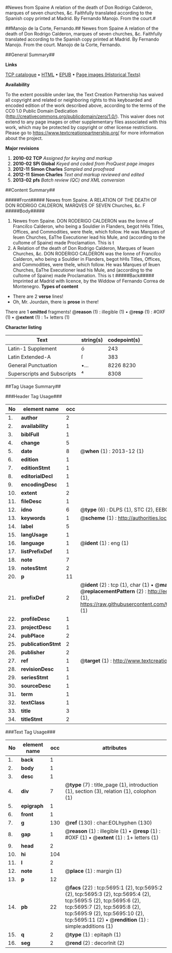 #Newes from Spaine A relation of the death of Don Rodrigo Calderon, marques of seven churches, &c. Faithfully translated according to the Spanish copy printed at Madrid. By Fernando Manojo. From the court.#

##Manojo de la Corte, Fernando.##
Newes from Spaine A relation of the death of Don Rodrigo Calderon, marques of seven churches, &c. Faithfully translated according to the Spanish copy printed at Madrid. By Fernando Manojo. From the court.
Manojo de la Corte, Fernando.

##General Summary##

**Links**

[TCP catalogue](http://www.ota.ox.ac.uk/tcp/)  • 
[HTML](http://tei.it.ox.ac.uk/tcp/Texts-HTML/free/A06/A06821.html)  • 
[EPUB](http://tei.it.ox.ac.uk/tcp/Texts-EPUB/free/A06/A06821.epub) • 
[Page images (Historical Texts)](https://historicaltexts.jisc.ac.uk/eebo-99841135e)

**Availability**

To the extent possible under law, the Text Creation Partnership has waived all copyright and related or neighboring rights to this keyboarded and encoded edition of the work described above, according to the terms of the CC0 1.0 Public Domain Dedication (http://creativecommons.org/publicdomain/zero/1.0/). This waiver does not extend to any page images or other supplementary files associated with this work, which may be protected by copyright or other license restrictions. Please go to https://www.textcreationpartnership.org/ for more information about the project.

**Major revisions**

1. __2010-02__ __TCP__ *Assigned for keying and markup*
1. __2010-02__ __SPi Global__ *Keyed and coded from ProQuest page images*
1. __2012-11__ __Simon Charles__ *Sampled and proofread*
1. __2012-11__ __Simon Charles__ *Text and markup reviewed and edited*
1. __2013-02__ __pfs__ *Batch review (QC) and XML conversion*

##Content Summary##

#####Front#####
Newes from Spaine. A RELATION OF THE DEATH OF DON RODRIGO CALDERON, MARQVES OF SEVEN Churches, &c. F
#####Body#####

1. Newes from Spaine.
DON RODERIGO CALDERON was the ſonne of Franciſco Calderon, who being a Souldier in Flanders, begot hHIs Titles, Offices, and Commodities, were theſe, which follow. He was Marques of ſeuen Churches, EaThe Executioner lead his Mule, and (according to the cuſtome of Spaine) made Proclamation. This is t
1. A Relation of the death of Don Rodrigo Calderon, Marques of ſeuen Churches, &c.
DON RODERIGO CALDERON was the ſonne of Franciſco Calderon, who being a Souldier in Flanders, begot hHIs Titles, Offices, and Commodities, were theſe, which follow. He was Marques of ſeuen Churches, EaThe Executioner lead his Mule, and (according to the cuſtome of Spaine) made Proclamation. This is t
#####Back#####
Imprinted at Madrid with licence, by the Widdow of Fernando Correa de Montenegro.
**Types of content**

  * There are 2 **verse** lines!
  * Oh, Mr. Jourdain, there is **prose** in there!

There are 1 **omitted** fragments! 
 @__reason__ (1) : illegible (1)  •  @__resp__ (1) : #OXF (1)  •  @__extent__ (1) : 1+ letters (1)

**Character listing**


|Text|string(s)|codepoint(s)|
|---|---|---|
|Latin-1 Supplement|ó|243|
|Latin Extended-A|ſ|383|
|General Punctuation|•…|8226 8230|
|Superscripts             and Subscripts|⁴|8308|

##Tag Usage Summary##

###Header Tag Usage###

|No|element name|occ|attributes|
|---|---|---|---|
|1.|__author__|2||
|2.|__availability__|1||
|3.|__biblFull__|1||
|4.|__change__|5||
|5.|__date__|8| @__when__ (1) : 2013-12 (1)|
|6.|__edition__|1||
|7.|__editionStmt__|1||
|8.|__editorialDecl__|1||
|9.|__encodingDesc__|1||
|10.|__extent__|2||
|11.|__fileDesc__|1||
|12.|__idno__|6| @__type__ (6) : DLPS (1), STC (2), EEBO-CITATION (1), PROQUEST (1), VID (1)|
|13.|__keywords__|1| @__scheme__ (1) : http://authorities.loc.gov/ (1)|
|14.|__label__|5||
|15.|__langUsage__|1||
|16.|__language__|1| @__ident__ (1) : eng (1)|
|17.|__listPrefixDef__|1||
|18.|__note__|7||
|19.|__notesStmt__|2||
|20.|__p__|11||
|21.|__prefixDef__|2| @__ident__ (2) : tcp (1), char (1)  •  @__matchPattern__ (2) : ([0-9\-]+):([0-9IVX]+) (1), (.+) (1)  •  @__replacementPattern__ (2) : http://eebo.chadwyck.com/downloadtiff?vid=$1&page=$2 (1), https://raw.githubusercontent.com/textcreationpartnership/Texts/master/tcpchars.xml#$1 (1)|
|22.|__profileDesc__|1||
|23.|__projectDesc__|1||
|24.|__pubPlace__|2||
|25.|__publicationStmt__|2||
|26.|__publisher__|2||
|27.|__ref__|1| @__target__ (1) : http://www.textcreationpartnership.org/docs/. (1)|
|28.|__revisionDesc__|1||
|29.|__seriesStmt__|1||
|30.|__sourceDesc__|1||
|31.|__term__|1||
|32.|__textClass__|1||
|33.|__title__|3||
|34.|__titleStmt__|2||


###Text Tag Usage###

|No|element name|occ|attributes|
|---|---|---|---|
|1.|__back__|1||
|2.|__body__|1||
|3.|__desc__|1||
|4.|__div__|7| @__type__ (7) : title_page (1), introduction (1), section (3), relation (1), colophon (1)|
|5.|__epigraph__|1||
|6.|__front__|1||
|7.|__g__|130| @__ref__ (130) : char:EOLhyphen (130)|
|8.|__gap__|1| @__reason__ (1) : illegible (1)  •  @__resp__ (1) : #OXF (1)  •  @__extent__ (1) : 1+ letters (1)|
|9.|__head__|2||
|10.|__hi__|104||
|11.|__l__|2||
|12.|__note__|1| @__place__ (1) : margin (1)|
|13.|__p__|12||
|14.|__pb__|22| @__facs__ (22) : tcp:5695:1 (2), tcp:5695:2 (2), tcp:5695:3 (2), tcp:5695:4 (2), tcp:5695:5 (2), tcp:5695:6 (2), tcp:5695:7 (2), tcp:5695:8 (2), tcp:5695:9 (2), tcp:5695:10 (2), tcp:5695:11 (2)  •  @__rendition__ (1) : simple:additions (1)|
|15.|__q__|2| @__type__ (1) : epitaph (1)|
|16.|__seg__|2| @__rend__ (2) : decorInit (2)|

